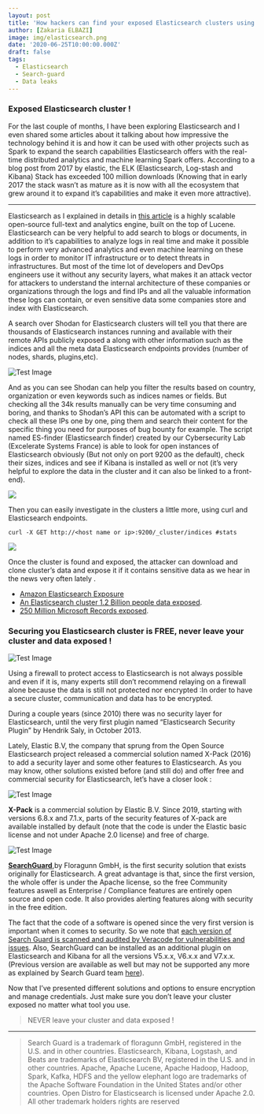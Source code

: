 ```yaml
---
layout: post
title: 'How hackers can find your exposed Elasticsearch clusters using Shodan!'
author: [Zakaria ELBAZI]
image: img/elasticsearch.png
date: '2020-06-25T10:00:00.000Z'
draft: false
tags:
  - Elasticsearch
  - Search-guard
  - Data leaks
---
```

### Exposed Elasticsearch cluster !

For the last couple of months, I have been exploring Elasticsearch and I even shared some articles about it talking about how impressive the technology behind it is and how it can be used with other projects such as Spark to expand the search capabilities Elasticsearch offers with the real-time distributed analytics and machine learning Spark offers. According to a blog post from 2017 by elastic, the ELK (Elasticsearch, Log-stash and Kibana) Stack has exceeded 100 million downloads (Knowing that in early 2017 the stack wasn’t as mature as it is now with all the ecosystem that grew around it to expand it’s capabilities and make it even more attractive).

***
Elasticsearch as I explained in details in [this article](https://elbazi.me/posts/ml_on_elasticsearch/) is a highly scalable open-source full-text and analytics engine, built on the top of Lucene. Elasticsearch can be very helpful to add search to blogs or documents, in addition to it’s capabilities to analyze logs in real time and make it possible to perform very advanced analytics and even machine learning on these logs in order to monitor IT infrastructure or to detect threats in infrastructures. But most of the time lot of developers and DevOps engineers use it without any security layers, what makes it an attack vector for attackers to understand the internal architecture of these companies or organizations through the logs and find IPs and all the valuable information these logs can contain, or even sensitive data some companies store and index with Elasticsearch.

A search over Shodan for Elasticsearch clusters will tell you that there are thousands of Elasticsearch instances running and available with their remote APIs publicly exposed a along with other information such as the indices and all the meta data Elasticsearch endpoints provides (number of nodes, shards, plugins,etc).

![Test Image](img/shodan.png)

And as you can see Shodan can help you filter the results based on country, organization or even keywords such as indices names or fields. But checking all the 34k results manually can be very time consuming and boring, and thanks to Shodan’s API this can be automated with a script to check all these IPs one by one, ping them and search their content for the specific thing you need for purposes of bug bounty for example. The script named ES-finder (Elasticsearch finder) created by our Cybersecurity Lab (Excelerate Systems France) is able to look for open instances of Elasticsearch obviously (But not only on port 9200 as the default), check their sizes, indices and see if Kibana is installed as well or not (it’s very helpful to explore the data in the cluster and it can also be linked to a front-end).


<img src="img/elasticsearch_finder.png">


Then you can easily investigate in the clusters a little more, using curl and Elasticsearch endpoints.

```
curl -X GET http://<host name or ip>:9200/_cluster/indices #stats

```

<img src="img/es_finder_rsl.png">


Once the cluster is found and exposed, the attacker can download and clone cluster’s data and expose it if it contains sensitive data as we hear in the news very often lately .


- [Amazon Elasticsearch Exposure](https://news.sophos.com/en-us/2019/11/15/exposed-amazon-elasticsearch-exposure/)
- [An Elasticsearch cluster 1.2 Billion people data exposed](https://www.cisomag.com/elasticsearch-server-exposed-1-2-billion-people-data/).
- [250 Million Microsoft Records exposed](https://thedefenceworks.com/blog/250-million-microsoft-records-exposed-in-another-elasticsearch-server-related-breach/).

### Securing you Elasticsearch cluster is FREE, never leave your cluster and data exposed ! 

![Test Image](img/searchguard.jpeg)

Using a firewall to protect access to Elasticsearch is not always possible and even if it is, many experts still don’t recommend relaying on a firewall alone because the data is still not protected nor encrypted :In order to have a secure cluster, communication and data has to be encrypted.

During a couple years (since 2010) there was no security layer for Elasticsearch, until the very first plugin named “Elasticsearch Security Plugin” by Hendrik Saly, in October 2013.

Lately, Elastic B.V, the company that sprung from the Open Source Elasticsearch project released a commercial solution named X-Pack (2016) to add a security layer and some other features to Elasticsearch. As you may know, other solutions existed before (and still do) and offer free and commercial security for Elasticsearch, let’s have a closer look :

![Test Image](img/timeline_searchguard.png)

**X-Pack** is a commercial solution by Elastic B.V. Since 2019, starting with versions 6.8.x and 7.1.x, parts of the security features of X-pack are available installed by default (note that the code is under the Elastic basic license and not under Apache 2.0 license) and free of charge.

![Test Image](img/xpack.png)

**[SearchGuard](https://search-guard.com/)**,by Floragunn GmbH, is the first security solution that exists originally for Elasticsearch. A great advantage is that, since the first version, the whole offer is under the Apache license, so the free Community features aswell as Enterprise / Compliance features are entirely open source and open code. It also provides alerting features along with security in the free edition.

The fact that the code of a software is opened since the very first version is important when it comes to security. So we note that [each version of Search Guard is scanned and audited by Veracode for vulnerabilities and issues](https://search-guard.com/search-guard-ca-veracode-verified/). Also, SearchGuard can be installed as an additional plugin on Elasticsearch and Kibana for all the versions V5.x.x, V6.x.x and V7.x.x. (Previous version are available as well but may not be supported any more as explained by Search Guard team [here](https://docs.search-guard.com/latest/eol-policy)).

Now that I’ve presented different solutions and options to ensure encryption and manage credentials. Just make sure you don’t leave your cluster exposed no matter what tool you use.

> NEVER leave your cluster and data exposed !

***
> Search Guard is a trademark of floragunn GmbH, registered in the U.S. and in other countries. Elasticsearch, Kibana, Logstash, and Beats are trademarks of Elasticsearch BV, registered in the U.S. and in other countries. Apache, Apache Lucene, Apache Hadoop, Hadoop, Spark, Kafka, HDFS and the yellow elephant logo are trademarks of the Apache Software Foundation in the United States and/or other countries. Open Distro for Elasticsearch is licensed under Apache 2.0. All other trademark holders rights are reserved